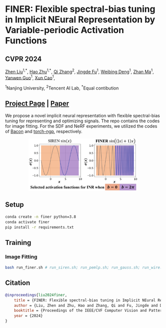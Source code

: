 # FINER: Flexible spectral-bias tuning in Implicit NEural Representation by Variable-periodic Activation Functions

## CVPR 2024

[Zhen Liu](https://liuzhen0212.github.io/)<sup>1,\*</sup>,
[Hao Zhu](https://pakfa.github.io/zhuhao_photo.github.io/)<sup>1,\*</sup>,
[Qi Zhang](https://qzhang-cv.github.io/)<sup>2</sup>,
[Jingde Fu](https://fiddiemath.github.io/)<sup>1</sup>,
[Weibing Deng](https://math.nju.edu.cn/szdw/apypl1/20190916/i22123.html)<sup>1</sup>,
[Zhan Ma](https://vision.nju.edu.cn/main.htm)<sup>1</sup>,
[Yanwen Guo](https://cs.nju.edu.cn/ywguo/index.htm)<sup>1</sup>,
[Xun Cao](https://cite.nju.edu.cn/People/Faculty/20190621/i5054.html)<sup>1</sup>,

<sup>1</sup>Nanjing University, <sup>2</sup>Tencent AI Lab, <sup>\*</sup>Equal contibution

## [Project Page](https://liuzhen0212.github.io/finer/) | [Paper](https://arxiv.org/abs/2312.02434)

We propose a novel implicit neural representation with flexible spectral-bias tuning for representing and optimizing signals. The repo contains the codes for image fitting. For the SDF and NeRF experiments, we utilized the codes of [Bacon](https://github.com/computational-imaging/bacon) and [torch-ngp](https://github.com/ashawkey/torch-ngp), respectively.

<div align=center>
<img src="img/activations.png" alt="Activations" width="70%">
</div>

## Setup
```bash
conda create -n finer python=3.8
conda activate finer
pip install -r requirements.txt
```

## Training

### Image Fitting
```bash
bash run_finer.sh # run_siren.sh; run_pemlp.sh; run_gauss.sh; run_wire.sh
```

## Citation
```BibTeX
@inproceedings{liu2024finer,
    title = {FINER: Flexible spectral-bias tuning in Implicit NEural Representation by Variable-periodic Activation Functions},
    author = {Liu, Zhen and Zhu, Hao and Zhang, Qi and Fu, Jingde and Deng, Weibing and Ma, Zhan and Guo, Yanwen and Cao, Xun},
    booktitle = {Proceedings of the IEEE/CVF Computer Vision and Pattern Recognition Conference (CVPR)},
    year = {2024}
}
```
